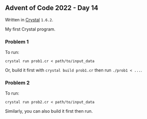 ## Advent of Code 2022 - Day 14

Written in [Crystal](https://crystal-lang.org/) `1.6.2`.

My first Crystal program.

### Problem 1

To run:

`crystal run prob1.cr < path/to/input_data`

Or, build it first with `crystal build prob1.cr` then run `./prob1 < ...`.

### Problem 2

To run:

`crystal run prob2.cr < path/to/input_data`

Similarly, you can also build it first then run.
